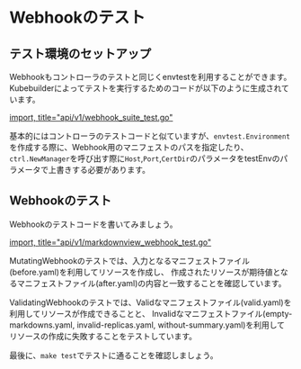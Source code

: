 # Webhookのテスト

## テスト環境のセットアップ

Webhookもコントローラのテストと同じくenvtestを利用することができます。
Kubebuilderによってテストを実行するためのコードが以下のように生成されています。

[import, title="api/v1/webhook_suite_test.go"](../../codes/markdown-view/api/v1/webhook_suite_test.go)

基本的にはコントローラのテストコードと似ていますが、`envtest.Environment`を作成する際に、Webhook用のマニフェストのパスを指定したり、
`ctrl.NewManager`を呼び出す際に`Host`,`Port`,`CertDir`のパラメータをtestEnvのパラメータで上書きする必要があります。

## Webhookのテスト

Webhookのテストコードを書いてみましょう。

[import, title="api/v1/markdownview_webhook_test.go"](../../codes/markdown-view/api/v1/markdownview_webhook_test.go)

MutatingWebhookのテストでは、入力となるマニフェストファイル(before.yaml)を利用してリソースを作成し、
作成されたリソースが期待値となるマニフェストファイル(after.yaml)の内容と一致することを確認しています。

ValidatingWebhookのテストでは、Validなマニフェストファイル(valid.yaml)を利用してリソースが作成できることと、
Invalidなマニフェストファイル(empty-markdowns.yaml, invalid-replicas.yaml, without-summary.yaml)を利用してリソースの作成に失敗することをテストしています。

最後に、`make test`でテストに通ることを確認しましょう。

